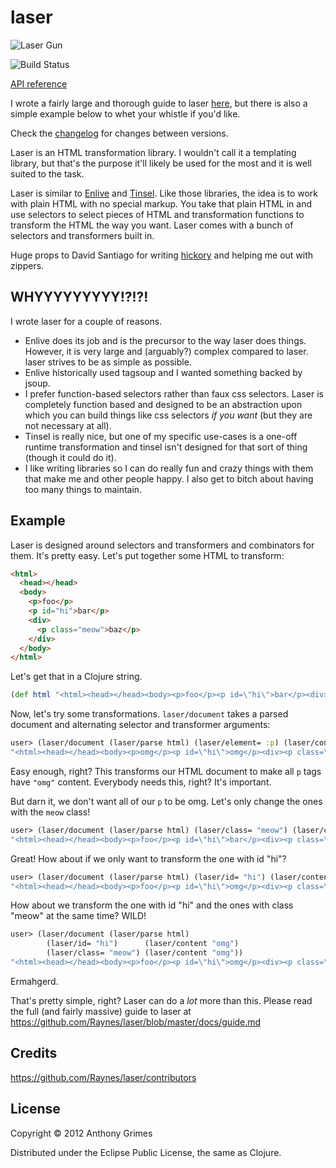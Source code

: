 # laser

![Laser Gun](https://raw.github.com/Raynes/laser/master/laser.jpg)

![Build Status](http://travis-ci.org/Raynes/laser)

[API reference](http://raynes.github.com/laser/docs)

I wrote a fairly large and thorough guide to laser
[here](https://github.com/Raynes/laser/blob/master/docs/guide.md), but there is
also a simple example below to whet your whistle if you'd like.

Check the [changelog](https://github.com/Raynes/laser/blob/master/CHANGELOG.md)
for changes between versions.

Laser is an HTML transformation library. I wouldn't call it a templating
library, but that's the purpose it'll likely be used for the most and it is well
suited to the task.

Laser is similar to [Enlive](https://github.com/cgrand/enlive) and
[Tinsel](https://github.com/davidsantiago/tinsel). Like those libraries, the idea is to
work with plain HTML with no special markup. You take that plain HTML in and use
selectors to select pieces of HTML and transformation functions to transform the
HTML the way you want. Laser comes with a bunch of selectors and transformers
built in.

Huge props to David Santiago for writing
[hickory](https://github.com/davidsantiago/hickory) and helping me out with zippers.

## WHYYYYYYYYY!?!?!

I wrote laser for a couple of reasons.

* Enlive does its job and is the precursor to the way laser does things. However,
  it is very large and (arguably?) complex compared to laser. laser strives to be as
  simple as possible.
* Enlive historically used tagsoup and I wanted something backed by jsoup.
* I prefer function-based selectors rather than faux css selectors. Laser is
  completely function based and designed to be an abstraction upon which you can
  build things like css selectors *if you want* (but they are not necessary
  at all).
* Tinsel is really nice, but one of my specific use-cases is a one-off runtime
  transformation and tinsel isn't designed for that sort of thing (though it
  could do it).
* I like writing libraries so I can do really fun and crazy things with them
  that make me and other people happy. I also get to bitch about having too many
  things to maintain.

## Example

Laser is designed around selectors and transformers and combinators for
them. It's pretty easy. Let's put together some HTML to transform:

```html
<html>
  <head></head>
  <body>
    <p>foo</p>
    <p id="hi">bar</p>
    <div>
      <p class="meow">baz</p>
    </div>
  </body>
</html>
```

Let's get that in a Clojure string.

```clojure
(def html "<html><head></head><body><p>foo</p><p id=\"hi\">bar</p><div><p class=\"meow\">baz</p></div></body></html>")
```

Now, let's try some transformations. `laser/document` takes a parsed document
and alternating selector and transformer arguments:

```clojure
user> (laser/document (laser/parse html) (laser/element= :p) (laser/content "omg"))
"<html><head></head><body><p>omg</p><p id=\"hi\">omg</p><div><p class=\"meow\">omg</p></div></body></html>"
```

Easy enough, right? This transforms our HTML document to make all `p` tags have
`"omg"` content. Everybody needs this, right? It's important.

But darn it, we don't want all of our `p` to be omg. Let's only change the ones
with the `meow` class!

```clojure
user> (laser/document (laser/parse html) (laser/class= "meow") (laser/content "omg"))
"<html><head></head><body><p>foo</p><p id=\"hi\">bar</p><div><p class=\"meow\">omg</p></div></body></html>"
```

Great! How about if we only want to transform the one with id "hi"?

```clojure
user> (laser/document (laser/parse html) (laser/id= "hi") (laser/content "omg"))
"<html><head></head><body><p>foo</p><p id=\"hi\">omg</p><div><p class=\"meow\">baz</p></div></body></html>"
```

How about we transform the one with id "hi" and the ones with class "meow" at
the same time? WILD!

```clojure
user> (laser/document (laser/parse html)
        (laser/id= "hi")      (laser/content "omg")
        (laser/class= "meow") (laser/content "omg"))
"<html><head></head><body><p>foo</p><p id=\"hi\">omg</p><div><p class=\"meow\">omg</p></div></body></html>"
```

Ermahgerd.

That's pretty simple, right? Laser can do a *lot* more than this. Please read
the full (and fairly massive) guide to laser at https://github.com/Raynes/laser/blob/master/docs/guide.md

## Credits

https://github.com/Raynes/laser/contributors

## License

Copyright © 2012 Anthony Grimes

Distributed under the Eclipse Public License, the same as Clojure.

